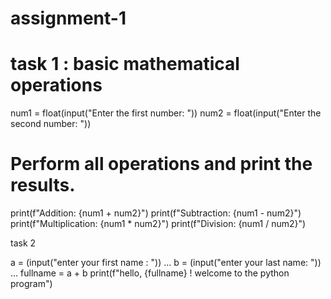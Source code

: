 # assignment-1


# task 1 : basic mathematical operations

num1 = float(input("Enter the first number: "))
num2 = float(input("Enter the second number: "))

# Perform all operations and print the results.
print(f"Addition: {num1 + num2}")
print(f"Subtraction: {num1 - num2}")
print(f"Multiplication: {num1 * num2}")
print(f"Division: {num1 / num2}")


task 2

a = (input("enter your first name : "))
... b = (input("enter your last name: "))
... fullname = a + b
print(f"hello, {fullname} ! welcome to the python program")
